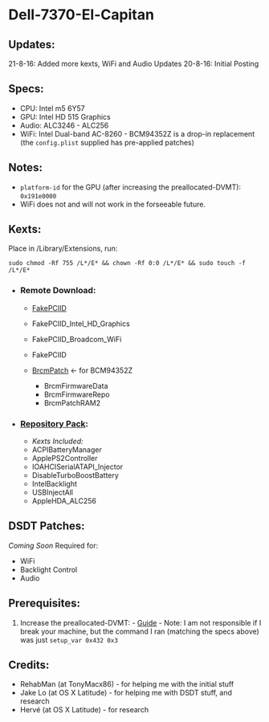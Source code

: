 # Dell-7370-El-Capitan

## Updates:
21-8-16: Added more kexts, WiFi and Audio Updates
20-8-16: Initial Posting

## Specs:
* CPU: Intel m5 6Y57
* GPU: Intel HD 515 Graphics
* Audio: ALC3246 - ALC256
* WiFi: Intel Dual-band AC-8260 - BCM94352Z is a drop-in replacement (the `config.plist` supplied has pre-applied patches)

## Notes:
* `platform-id` for the GPU (after increasing the preallocated-DVMT): `0x191e0000`
* WiFi does not and will not work in the forseeable future.

## Kexts:
Place in /Library/Extensions, run:

`sudo chmod -Rf 755 /L*/E* && chown -Rf 0:0 /L*/E* && sudo touch -f /L*/E*`
 
- ### Remote Download:
  
    - [FakePCIID](https://bitbucket.org/RehabMan/os-x-fake-pci-id/downloads)
     - FakePCIID_Intel_HD_Graphics
     - FakePCIID_Broadcom_WiFi
     - FakePCIID
  
    - [BrcmPatch](https://bitbucket.org/RehabMan/os-x-brcmpatchram/downloads) <- for BCM94352Z
      - BrcmFirmwareData
      - BrcmFirmwareRepo
      - BrcmPatchRAM2
  
- ### [Repository Pack](https://github.com/128keaton/Dell-7370-El-Capitan/blob/master/kexts.zip):
    - *Kexts Included:*
     - ACPIBatteryManager
     - ApplePS2Controller
     - IOAHCISerialATAPI_Injector
     - DisableTurboBoostBattery
     - IntelBacklight
     - USBInjectAll
     - AppleHDA_ALC256

  
## DSDT Patches:
*Coming Soon*
Required for:
- WiFi
- Backlight Control 
- Audio

## Prerequisites:
  1. Increase the preallocated-DVMT:
    - [Guide](https://www.firewolf.science/2015/04/guide-intel-hd-graphics-5500-on-os-x-yosemite-10-10-3/)
    - Note: I am not responsible if I break your machine, but the command I ran (matching the specs above) was just `setup_var 0x432 0x3`
    
## Credits:
  * RehabMan (at TonyMacx86) - for helping me with the initial stuff
  * Jake Lo (at OS X Latitude) - for helping me with DSDT stuff, and research
  * Hervé (at OS X Latitude) - for research
  
